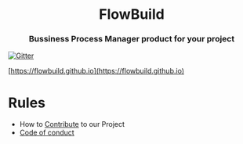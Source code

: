 <h1 align="center" style="border-bottom: none;">FlowBuild</h1>
<h3 align="center">Bussiness Process Manager product for your project</h3>

[![Gitter](https://badges.gitter.im/flow-build/flow-build.svg)](https://gitter.im/flow-build/flow-build?utm_source=badge&utm_medium=badge&utm_campaign=pr-badge&utm_content=badge)

[https://flowbuild.github.io](https://flowbuild.github.io)

# Rules

- How to [Contribute](CONTRIBUITING.md) to our Project
- [Code of conduct](CODEOFCONDUCT.md)